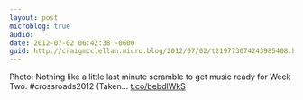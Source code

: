 ```yaml
---
layout: post
microblog: true
audio: 
date: 2012-07-02 06:42:38 -0600
guid: http://craigmcclellan.micro.blog/2012/07/02/t219773074243985408.html
---
```

Photo: Nothing like a little last minute scramble to get music ready for Week Two. #crossroads2012 (Taken... [t.co/bebdlWkS](http://t.co/bebdlWkS)
